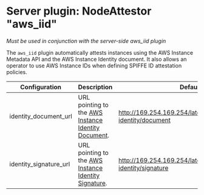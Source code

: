 # Server plugin: NodeAttestor "aws_iid"

*Must be used in conjunction with the server-side aws_iid plugin*

The `aws_iid` plugin automatically attests instances using the AWS Instance Metadata API and the AWS Instance Identity document. It also allows an operator to use AWS Instance IDs when defining SPIFFE ID attestation policies. 

| Configuration | Description | Default                 |
| ------------- | ----------- | ----------------------- |
| identity_document_url  |  URL pointing to the [AWS Instance Identity Document](https://docs.aws.amazon.com/AWSEC2/latest/UserGuide/instance-identity-documents.html). | http://169.254.169.254/latest/dynamic/instance-identity/document |
| identity_signature_url | URL pointing to the [AWS Instance Identity Signature](https://docs.aws.amazon.com/AWSEC2/latest/UserGuide/instance-identity-documents.html). | http://169.254.169.254/latest/dynamic/instance-identity/signature |
